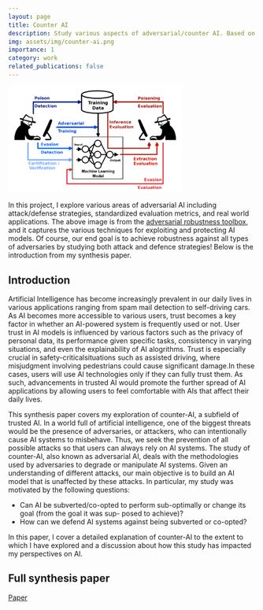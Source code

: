 ```yaml
---
layout: page
title: Counter AI
description: Study various aspects of adversarial/counter AI. Based on my directed study at UWAPL Fall 2023.
img: assets/img/counter-ai.png
importance: 1
category: work
related_publications: false
---
```


<img src="/assets/img/counter-ai.png" alt="drawing" width="70%"/>

In this project, I explore various areas of adversarial AI including attack/defense strategies, standardized evaluation metrics, and real world applications. The above image is from the [adversarial robustness toolbox](https://github.com/Trusted-AI/adversarial-robustness-toolbox), and it captures the various techniques for exploiting and protecting AI models. Of course, our end goal is to achieve robustness against all types of adversaries by studying both attack and defence strategies! Below is the introduction from my synthesis paper. 

## Introduction

Artificial Intelligence has become increasingly prevalent in our daily lives in various applications ranging
from spam mail detection to self-driving cars. As AI becomes more accessible to various users, trust becomes
a key factor in whether an AI-powered system is frequently used or not. User trust in AI models is influenced
by various factors such as the privacy of personal data, its performance given specific tasks, consistency in
varying situations, and even the explainability of AI alogrithms. Trust is especially crucial in safety-criticalsituations such as assisted driving, where misjudgment involving pedestrians could cause significant damage.In these cases, users will use AI technologies only if they can fully trust them. As such, advancements in trusted AI would promote the further spread of AI applications by allowing users to feel comfortable with AIs that affect their daily lives.

This synthesis paper covers my exploration of counter-AI, a subfield of trusted AI. In a world full of
artificial intelligence, one of the biggest threats would be the presence of adversaries, or attackers, who can intentionally cause AI systems to misbehave. Thus, we seek the prevention of all possible attacks so that
users can always rely on AI systems. The study of counter-AI, also known as adversarial AI, deals with the
methodologies used by adversaries to degrade or manipulate AI systems. Given an understanding of different
attacks, our main objective is to build an AI model that is unaffected by these attacks. In particular, my study was motivated by the following questions:
* Can AI be subverted/co-opted to perform sub-optimally or change its goal (from the goal it was sup-
    posed to achieve)?
* How can we defend AI systems against being subverted or co-opted?

In this paper, I cover a detailed explanation of counter-AI to the extent to which I have explored and a
discussion about how this study has impacted my perspectives on AI.

## Full synthesis paper
[Paper](https://masanakura.github.io/assets/pdf/counter_ai_synthesis.pdf)